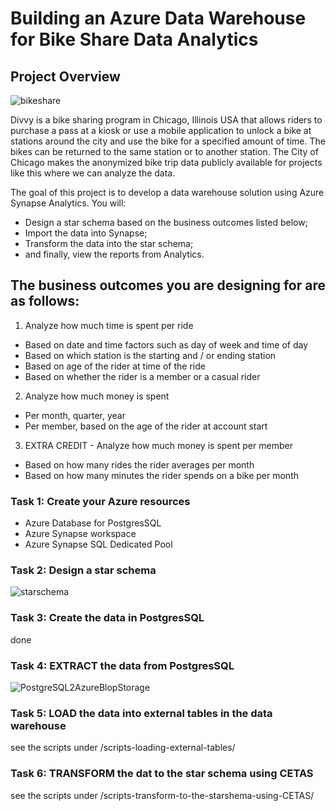 # Building an Azure Data Warehouse for Bike Share Data Analytics

## Project Overview

![bikeshare](https://github.com/muegle/project-2-azure-data-warehouse-for-bike-share-data-analytics/assets/142508165/939332bb-6794-47e3-90a5-c7eecfc65ebb)

Divvy is a bike sharing program in Chicago, Illinois USA that allows riders to purchase a pass at a kiosk or use a mobile application to unlock a bike at stations around the city and use the bike for a specified amount of time. The bikes can be returned to the same station or to another station. The City of Chicago makes the anonymized bike trip data publicly available for projects like this where we can analyze the data.

The goal of this project is to develop a data warehouse solution using Azure Synapse Analytics. You will:

* Design a star schema based on the business outcomes listed below;
* Import the data into Synapse;
* Transform the data into the star schema;
* and finally, view the reports from Analytics.

## The business outcomes you are designing for are as follows:
1. Analyze how much time is spent per ride
* Based on date and time factors such as day of week and time of day
* Based on which station is the starting and / or ending station
* Based on age of the rider at time of the ride
* Based on whether the rider is a member or a casual rider

2. Analyze how much money is spent
* Per month, quarter, year
* Per member, based on the age of the rider at account start

3. EXTRA CREDIT - Analyze how much money is spent per member
* Based on how many rides the rider averages per month
* Based on how many minutes the rider spends on a bike per month

### **Task 1:** Create your Azure resources
* Azure Database for PostgresSQL
* Azure Synapse workspace
* Azure Synapse SQL Dedicated Pool

### **Task 2:** Design a star schema

![starschema](https://github.com/muegle/project-2-azure-data-warehouse-for-bike-share-data-analytics/assets/142508165/86245b50-5efd-4726-9c27-2cb55668268b)


### **Task 3:** Create the data in PostgresSQL

done

### **Task 4:** EXTRACT the data from PostgresSQL

![PostgreSQL2AzureBlopStorage](https://github.com/muegle/project-2-azure-data-warehouse-for-bike-share-data-analytics/assets/142508165/0440eb2c-b076-4921-b29f-71b322aeaf6d)

### **Task 5:** LOAD the data into external tables in the data warehouse
see the scripts under /scripts-loading-external-tables/

### **Task 6:** TRANSFORM the dat to the star schema using CETAS
see the scripts under /scripts-transform-to-the-starshema-using-CETAS/



